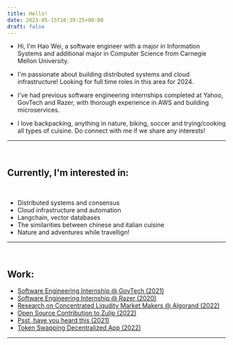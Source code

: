 ```yaml
---
title: Hello!
date: 2023-05-15T16:39:25+08:00
draft: false
---
```

* Hi, I'm Hao Wei, a software engineer with a major in Information Systems and additional major in Computer Science from Carnegie Mellon University.

* I'm passionate about building distributed systems and cloud infrastructure! Looking for full time roles in this area for 2024.

* I've had previous software engineering internships completed at Yahoo, GovTech and Razer, with thorough experience in AWS and building microservices.

* I love backpacking, anything in nature, biking, soccer and trying/cooking all types of cuisine. Do connect with me if we share any interests!

---
<br>

## Currently, I'm interested in: ## 
<br>

* Distributed systems and consensus
* Cloud infrastructure and automation
* Langchain, vector databases
* The similarities between chinese and italian cuisine
* Nature and adventures while travellign!

---
<br>

## Work: ##

* [Software Engineering Internship @ GovTech (2021)](www.google.com)
* [Software Engineering Internship @ Razer (2020)](www.google.com)
* [Research on Concentrated Liqudity Market Makers @ Algorand (2022)](https://github.com/AlgorandAMM/clmmamm/blob/main/Crypto_Project_Report.pdf)
* [Open Source Contribution to Zulip (2022)](https://github.com/zulip/zulip/pull/23811#issuecomment-1371486818)
* [Psst, have you heard this (2021)](www.google.com)
* [Token Swapping Decentralized App (2022)](www.google.com)

---